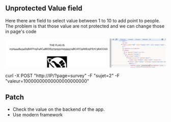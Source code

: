 ## Unprotected Value field

Here there are field to select value between 1 to 10 to add point to people.  
 The problem is that those value are not protected and we can change those in page's code   

 ![image](./Ressources/input_field_fake_value.png)

curl -X POST "http://IP/?page=survey" -F "sujet=2" -F "valeur=10000000000000000000000"

 ## Patch 

- Check the value on the backend of the app.
- Use modern framework
